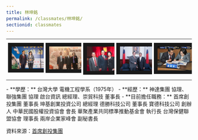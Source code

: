 ```yaml
---
title: 林坤銘
permalink: /classmates/林坤銘/
sectionid: classmates
---
```


<style type="text/css">
 .tg  {border:none;border-collapse:collapse;border-spacing:0;}
 .tg td{border-style:none;border-width:0px;font-family:Arial, sans-serif;font-size:16px;overflow:hidden;
   padding:10px 5px;word-break:normal;}
 .tg .tg-0pky{border-color:#000000;text-align:left;vertical-align:top}
</style>
<table class="tg">
  <thead>
    <tr>
    </tr>
  </thead>
  <tbody>
    <tr>
      <td class="tg-0pky"><img src="/img/林坤銘1.jpg"
           alt="Photo of 林坤銘1"
           width="240" border="10" /></td>
      <td class="tg-0pky"><img src="/img/林坤銘2.jpg"
           alt="Photo of 林坤銘2"
           width="240" border="10" /></td>
      <td class="tg-0pky"><img src="/img/林坤銘3.jpg"
           alt="Photo of 林坤銘3"
           width="200" border="10" /></td>
      <td class="tg-0pky"><img src="/img/林坤銘4.jpg"
           alt="Photo of 林坤銘4"
           width="240" border="10" /></td>
      <td class="tg-0pky"><img src="/img/林坤銘5.jpg"
           alt="Photo of 林坤銘5s"
           width="260" border="10" /></td>
    </tr>
  </tbody>
</table>
- **學歷：**  
   台灣大學 電機工程學系（1975年）  
- **經歷：**  
   神達集團 協理、聯強集團 協理  
   啟台資訊 總經理、崇貿科技 董事長  
- **目前擔任職務：**  
   首席創投集團 董事長  
   坤基創業投資公司 總經理  
   德勝科技公司 董事長  
   寶德科技公司 創辦人  
   中華民國股權投資協會 會長  
   華聚產業共同標準推動基金會 執行長  
   台灣保健聯盟協會 理事長  
   兩岸企業家峰會 副秘書長  

   資料來源：[首席創投集團](http://www.premiervc.com.tw/cnetwork.htm)  
